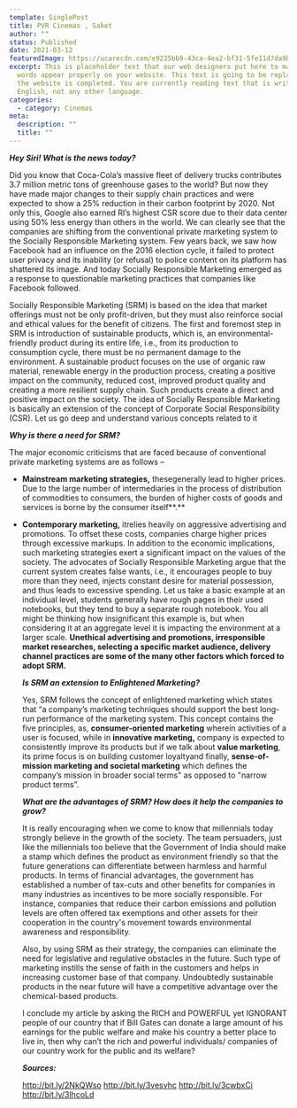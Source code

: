 ```yaml
---
template: SinglePost
title: PVR Cinemas , Saket
author: ""
status: Published
date: 2021-03-12
featuredImage: https://ucarecdn.com/e9235bb9-43ca-4ea2-bf31-5fe11d7da9b4/
excerpt: This is placeholder text that our web designers put here to make sure
  words appear properly on your website. This text is going to be replaced once
  the website is completed. You are currently reading text that is written in
  English, not any other language.
categories:
  - category: Cinemas
meta:
  description: ""
  title: ""
---
```

***Hey Siri! What is the news today?***

Did you know that Coca-Cola’s massive fleet of delivery trucks contributes 3.7 million metric tons of greenhouse gases to the world? But now they have made major changes to their supply chain practices and were expected to show a 25% reduction in their carbon footprint by 2020. Not only this, Google also earned RI’s highest CSR score due to their data center using 50% less energy than others in the world. We can clearly see that the companies are shifting from the conventional private marketing system to the Socially Responsible Marketing system. Few years back, we saw how Facebook had an influence on the 2016 election cycle, it failed to protect user privacy and its inability (or refusal) to police content on its platform has shattered its image. And today Socially Responsible Marketing emerged as a response to questionable marketing practices that companies like Facebook followed.

Socially Responsible Marketing (SRM) is based on the idea that market offerings must not be only profit-driven, but they must also reinforce social and ethical values for the benefit of citizens. The first and foremost step in SRM is introduction of sustainable products, which is, an environmental-friendly product during its entire life, i.e., from its production to consumption cycle, there must be no permanent damage to the environment. A sustainable product focuses on the use of organic raw material, renewable energy in the production process, creating a positive impact on the community, reduced cost, improved product quality and creating a more resilient supply chain. Such products create a direct and positive impact on the society. The idea of Socially Responsible Marketing is basically an extension of the concept of Corporate Social Responsibility (CSR). Let us go deep and understand various concepts related to it

***Why is there a need for SRM?***

The major economic criticisms that are faced because of conventional private marketing systems are as follows –

* **Mainstream marketing strategies,** thesegenerally lead to higher prices. Due to the large number of intermediaries in the process of distribution of commodities to consumers, the burden of higher costs of goods and services is borne by the consumer itself**.**
* **Contemporary marketing,** itrelies heavily on aggressive advertising and promotions. To offset these costs, companies charge higher prices through excessive markups. In addition to the economic implications, such marketing strategies exert a significant impact on the values of the society. The advocates of Socially Responsible Marketing argue that the current system creates false wants, i.e., it encourages people to buy more than they need, injects constant desire for material possession, and thus leads to excessive spending. Let us take a basic example at an individual level, students generally have rough pages in their used notebooks, but they tend to buy a separate rough notebook. You all might be thinking how insignificant this example is, but when considering it at an aggregate level it is impacting the environment at a larger scale. **Unethical advertising and promotions, irresponsible market researches, selecting a specific market audience, delivery channel practices are some of the many other factors which forced to adopt SRM.**

  ***Is SRM an extension to Enlightened Marketing?***

  Yes, SRM follows the concept of enlightened marketing which states that “a company’s marketing techniques should support the best long-run performance of the marketing system. This concept contains the five principles, as, **consumer-oriented marketing** wherein activities of a user is focused, while in **innovative marketing,** company is expected to consistently improve its products but if we talk about **value marketing**, its prime focus is on building customer loyaltyand finally, **sense-of-mission marketing and societal marketing** which defines the company’s mission in broader social terms" as opposed to "narrow product terms”.

  ***What are the advantages of SRM? How does it help the companies to grow?***

  It is really encouraging when we come to know that millennials today strongly believe in the growth of the society. The team persuaders, just like the millennials too believe that the Government of India should make a stamp which defines the product as environment friendly so that the future generations can differentiate between harmless and harmful products. In terms of financial advantages, the government has established a number of tax-cuts and other benefits for companies in many industries as incentives to be more socially responsible. For instance, companies that reduce their carbon emissions and pollution levels are often offered tax exemptions and other assets for their cooperation in the country's movement towards environmental awareness and responsibility.

  Also, by using SRM as their strategy, the companies can eliminate the need for legislative and regulative obstacles in the future. Such type of marketing instills the sense of faith in the customers and helps in increasing customer base of that company. Undoubtedly sustainable products in the near future will have a competitive advantage over the chemical-based products.

  I conclude my article by asking the RICH and POWERFUL yet IGNORANT people of our country that if Bill Gates can donate a large amount of his earnings for the public welfare and make his country a better place to live in, then why can’t the rich and powerful individuals/ companies of our country work for the public and its welfare?

  ***Sources:***

  <http://bit.ly/2NkQWso>
  <http://bit.ly/3vesvhc>
  <http://bit.ly/3cwbxCi>
  <http://bit.ly/3lhcoLd>